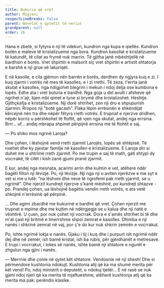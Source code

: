 ```yaml
---
title: Bukuria që vret
author: Migjeni
respectLineBreaks: false
parent: Novelat e qytetit të veriut
grandparent: null
order: 16
---
```


Hana e zbetë, si fytyra e nji të vdekuri, kundron nga kupa
e qiellës. Kundron botën e maleve të kristalizueme nga bora.
Kundron kasollat e kristalizueme të katundit, të cilat as
frymë nuk marrin. Të gjitha janë mbështjellë në bardhsin e
borës. Vret shpirtin e malsorit siç vret shpirtin e artistit
shtatorja e barshë e nji grue së lakuriqët.

E në kasolle, e cila gjëmon nën barrën e borës, derdhen dy
ngjyra kuq e zi. I kuq zjarmi i votrës në mes të kasolles,
e i zi rrethi. Të zeza, t'errta janë skutat e kasolles, nga
ndigjohet blegrim i mekun i ndoj delja ose kumbona e lopës.
Edhe ata i vret buluria e bardhë. Nga goja u del avulli i
afsheve që ngrihet n'ajr, bjen mbi qimet e tyne si brymë
dhe kristalizohet. Heshtje. Gjithçkafja e kristalizueme.
Nji dorë shtrihet, zen nji dru e shpupurish zjarmin. Rropos
nji "botë gacash". Flaka lëpin errësinën e shkëndijat
kërcejnë nën tra dhe nëpër fëtyra rreth votrës. E trupnat
e njerzve dridhen, nëpër korriz u përshkohet të ftoftit,
që vjen nga skutat, andej nga errsina. Brrr… uf… andej mbrapa
shpinet përpijnë errsina me të ftohtit e saj.

— Po shiko mos ngrinë Laroja?

Dhe çohen, i lëshojnë vend rreth zjarmit Larojës, lopës së
shtëpisë. Të nxehet dhe ky pjestar familje në kasollen e
kristalizueme. E Laroja din si duhet me u shtrimë rreth zjarmit.
Po me trupin e saj të math, gati shtypi dy vocrrakë, të cilët
i kish zanë gjumi pranë zjarmit.

E kur, andej nga mesnata, acarimi arrin dhe kulmin e vet,
atëhere ndër bagëti fillon nji lëvizje. Po, nji lëvizje. Nji
nga nji u aviten njerëzve e me syt e vet si me u lutë:
"na lëshoni dhe neve të ngrofemi pak rreth yjarmit, se u ngrimë".
Dhe njerzit kundrejt njerzve s'kanë mëshirë, po kundrejt
shtazve - po. Prandej çohen, ua lëshojnë bagëtis vendin rreth
votrës, e ata vetë shkojnë n'errësinë që përpinë.

… Dhe agimi zbardhë me bukurinë e bardhë që vret. Çohen
njerzit me trupnat e mpime dhe me kujtim në ndërgjegje se u
kalua dhe nji natë e vështirë. U çuen, por nuk çohet nji vocrrak.
Dora e s'amës shtrihet bi të dhe m'at çast nji britmë e tmerrshme
shpoi zemrat e kasolles. Dhimba e nji nanës i shkrinë zemrat në
vaj, por ç'e do kur nuk shkrin zemrën e vocrrakut.

Po, ishte ngrimë lokja e nanës. Gjaku i tij i kuq dhe i purpurt
ish ngrimë ndër dej dhe në zemër, ish bamë kristal, ish ba rubis,
për gjerdhanët e metresave. E trupi i vocrrakut, i lokes së nanës,
ishte bamë nji shtatore e ngurët e zhgulun nga gjini i nanës.

— Merrnie dhe çonie në qytet kët shtatore. Vendosnie në nji shesh!
Dhe si përmendore kushtonia ndokujt. Kushtonia atij që ka ma
shumë merita për kët vend! Po, ndoj ministrit o deputetit, o ndokuj
tjetër… E në rasë se nuk gjeni ndoj njeri që ka merita të mjaftueshme,
atëherë kushtonja atij që ka merita ma pak: perëndis klasike.

